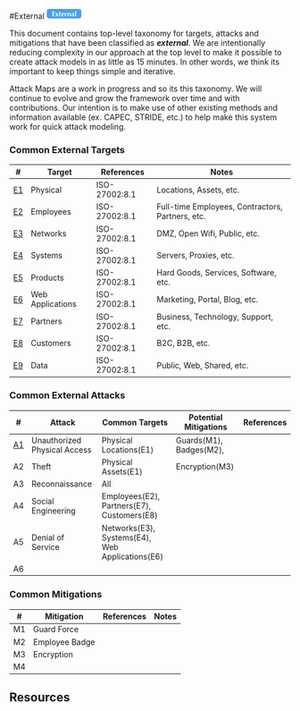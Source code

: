 
#External
![External](../../../_images/external.jpg)

This document contains top-level taxonomy for targets, attacks and mitigations that have been classified as ***external***.  We are intentionally reducing complexity in our approach at the top level to make it possible to create attack models in as little as 15 minutes. In other words, we think its important to keep things simple and iterative.

Attack Maps are a work in progress and so its this taxonomy.  We will continue to evolve and grow the framework over time and with contributions.  Our intention is to make use of other existing methods and information available (ex. CAPEC, STRIDE, etc.) to help make this system work for quick attack modeling.

### Common External Targets

| # | Target| References |Notes|
|---|-------|------------|-----|
|[E1](E1-Physical/README.md)|Physical|ISO-27002:8.1|Locations, Assets, etc.|
|[E2](E2-Employees/README.md)|Employees|ISO-27002:8.1|Full-time Employees, Contractors, Partners, etc.|
|[E3](E3-Networks/README.md)|Networks|ISO-27002:8.1|DMZ, Open Wifi, Public, etc.|
|[E4](E4-Systems/README.md)|Systems|ISO-27002:8.1|Servers, Proxies, etc.|
|[E5](E5-Products/README.md)|Products|ISO-27002:8.1|Hard Goods, Services, Software, etc.|
|[E6](E6-Web-Applications/README.md)|Web Applications|ISO-27002:8.1|Marketing, Portal, Blog, etc.|
|[E7](E7-Partners/README.md)|Partners|ISO-27002:8.1|Business, Technology, Support, etc.|
|[E8](E8-Customers/README.md)|Customers|ISO-27002:8.1|B2C, B2B, etc.|
|[E9](E9-Data/README.md)|Data|ISO-27002:8.1|Public, Web, Shared, etc.|

### Common External Attacks 

| # |Attack|Common Targets|Potential Mitigations|References|
|---|------|--------------|---------------------|----------|
|[A1](../../../patterns/attack/A1-Unauthorized-Physical-Access.md)|Unauthorized Physical Access|Physical Locations(E1)|Guards(M1), Badges(M2), ||
|A2|Theft|Physical Assets(E1)|Encryption(M3)||
|A3|Reconnaissance|All|||
|A4|Social Engineering|Employees(E2), Partners(E7), Customers(E8)|||
|A5|Denial of Service|Networks(E3), Systems(E4), Web Applications(E6)|||
|A6|||||


### Common Mitigations 

|#|Mitigation|References|Notes|
|---|----------|----------|----|
|M1|Guard Force|||
|M2|Employee Badge|||
|M3|Encryption|||
|M4||||



## Resources



